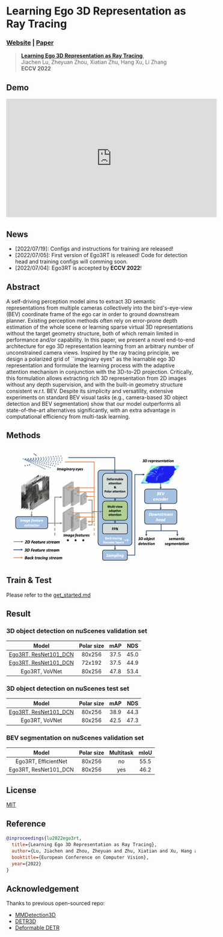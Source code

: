 # Learning Ego 3D Representation as Ray Tracing
### [Website](https://fudan-zvg.github.io/Ego3RT) | [Paper](https://arxiv.org/abs/2206.04042)
> [**Learning Ego 3D Representation as Ray Tracing**](https://arxiv.org/abs/2206.04042),            
> Jiachen Lu, Zheyuan Zhou, Xiatian Zhu, Hang Xu, Li Zhang        
> **ECCV 2022**

## Demo
<!-- <img src="src/demo.gif" width=auto> -->
<iframe width="560" height="315" src="https://www.youtube.com/embed/lMwcGUahlJg" title="YouTube video player" frameborder="0" allow="accelerometer; autoplay; clipboard-write; encrypted-media; gyroscope; picture-in-picture" allowfullscreen></iframe>

## News
- [2022/07/19]: Configs and instructions for training are released! 
- [2022/07/05]: First version of Ego3RT is released! Code for detection head and training configs will comming soon.
- [2022/07/04]: Ego3RT is accepted by **ECCV 2022**!

## Abstract
A self-driving perception model aims to extract 3D semantic representations from multiple cameras collectively into the bird's-eye-view (BEV) coordinate frame of the ego car in order to ground downstream planner. Existing perception methods often rely on error-prone depth estimation of the whole scene or learning sparse virtual 3D representations without the target geometry structure, both of which remain limited in performance and/or capability. In this paper, we present a novel end-to-end architecture for ego 3D representation learning from an arbitrary number of unconstrained camera views. Inspired by the ray tracing principle, we design a polarized grid of ``imaginary eyes" as the learnable ego 3D representation and formulate the learning process with the adaptive attention mechanism in conjunction with the 3D-to-2D projection. Critically, this formulation allows extracting rich 3D representation from 2D images without any depth supervision, and with the built-in geometry structure consistent w.r.t. BEV. Despite its simplicity and versatility, extensive experiments on standard BEV visual tasks (e.g., camera-based 3D object detection and BEV segmentation) show that our model outperforms all state-of-the-art alternatives significantly, with an extra advantage in computational efficiency from multi-task learning.

## Methods
<img src="src/intro_fig.png" width="700">

## Train & Test
Please refer to the [get_started.md](get_started.md)

## Result
### **3D object detection on nuScenes validation set**
|                                       Model                                        | Polar size | mAP  | NDS  |
| :--------------------------------------------------------------------------------: | :--------: | :--: | :--: |
| [Ego3RT, ResNet101_DCN](projects/configs/ego3rt/ego3rt_polar80x256_cart160x160.py) |   80x256   | 37.5 | 45.0 |
| [Ego3RT, ResNet101_DCN](projects/configs/ego3rt/ego3rt_polar72x192_cart128x128.py) |   72x192   | 37.5 | 44.9 |
|                                   Ego3RT, VoVNet                                   |   80x256   | 47.8 | 53.4 |

### **3D object detection on nuScenes test set**
|                                       Model                                        | Polar size | mAP  | NDS  |
| :--------------------------------------------------------------------------------: | :--------: | :--: | ---- |
| [Ego3RT, ResNet101_DCN](projects/configs/ego3rt/ego3rt_polar80x256_cart160x160.py) |   80x256   | 38.9 | 44.3 |
|                                   Ego3RT, VoVNet                                   |   80x256   | 42.5 | 47.3 |


### **BEV segmentation on nuScenes validation set**
|         Model         | Polar size | Multitask | mIoU |
| :-------------------: | :--------: | :-------: | :--: |
| Ego3RT, EfficientNet  |   80x256   |    no     | 55.5 |
| Ego3RT, ResNet101_DCN |   80x256   |    yes    | 46.2 |

## License

[MIT](LICENSE)
## Reference

```bibtex
@inproceedings{lu2022ego3rt,
  title={Learning Ego 3D Representation as Ray Tracing},
  author={Lu, Jiachen and Zhou, Zheyuan and Zhu, Xiatian and Xu, Hang and Zhang, Li},
  booktitle={European Conference on Computer Vision},
  year={2022}
}
```
## Acknowledgement

Thanks to previous open-sourced repo: 
* [MMDetection3D](https://github.com/open-mmlab/mmdetection3d)
* [DETR3D](https://github.com/WangYueFt/detr3d)
* [Deformable DETR](https://github.com/fundamentalvision/Deformable-DETR)
